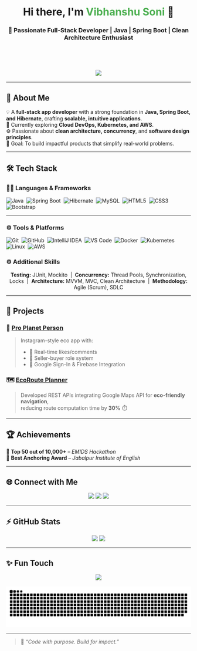 <!-- 🌟 Animated Header -->
<h1 align="center">Hi there, I'm <span style="color:#4CAF50;">Vibhanshu Soni</span> 👋</h1>
<h3 align="center">🚀 Passionate Full-Stack Developer | Java | Spring Boot | Clean Architecture Enthusiast</h3>

<p align="center">&nbsp;</p>
<p align="center">&nbsp;</p>

<p align="center">
  <img src="https://readme-typing-svg.herokuapp.com?font=Fira+Code&pause=1000&color=00C853&center=true&vCenter=true&width=600&lines=Building+scalable+apps+with+Java+%26+Spring+Boot;Exploring+new+tech+every+day;Writing+clean+%26+maintainable+code;Code+with+purpose%2C+Build+for+impact!"/>
</p>

---

## 🧠 About Me  
💡 A **full-stack app developer** with a strong foundation in **Java, Spring Boot, and Hibernate**, crafting **scalable, intuitive applications**.  
🌱 Currently exploring **Cloud DevOps, Kubernetes, and AWS**.  
⚙️ Passionate about **clean architecture, concurrency**, and **software design principles**.  
🎯 Goal: To build impactful products that simplify real-world problems.

---

## 🛠️ Tech Stack


### 🧑‍💻 Languages & Frameworks  
<p align="left">
  <img src="https://cdn.jsdelivr.net/gh/devicons/devicon/icons/java/java-original.svg" title="Java" alt="Java" width="45" height="45"/>&nbsp;
  <img src="https://cdn.jsdelivr.net/gh/devicons/devicon/icons/spring/spring-original.svg" title="Spring Boot" alt="Spring Boot" width="45" height="45"/>&nbsp;
  <img src="https://cdn.jsdelivr.net/gh/devicons/devicon/icons/hibernate/hibernate-original.svg" title="Hibernate" alt="Hibernate" width="45" height="45"/>&nbsp;
  <img src="https://cdn.jsdelivr.net/gh/devicons/devicon/icons/mysql/mysql-original.svg" title="MySQL" alt="MySQL" width="45" height="45"/>&nbsp;
  <img src="https://cdn.jsdelivr.net/gh/devicons/devicon/icons/html5/html5-original.svg" title="HTML5" alt="HTML5" width="45" height="45"/>&nbsp;
  <img src="https://cdn.jsdelivr.net/gh/devicons/devicon/icons/css3/css3-original.svg" title="CSS3" alt="CSS3" width="45" height="45"/>&nbsp;
  <img src="https://cdn.jsdelivr.net/gh/devicons/devicon/icons/bootstrap/bootstrap-original.svg" title="Bootstrap" alt="Bootstrap" width="45" height="45"/>&nbsp;
</p>

---

### ⚙️ Tools & Platforms  
<p align="left">
  <img src="https://cdn.jsdelivr.net/gh/devicons/devicon/icons/git/git-original.svg" title="Git" alt="Git" width="45" height="45"/>&nbsp;
  <img src="https://cdn.jsdelivr.net/gh/devicons/devicon/icons/github/github-original.svg" title="GitHub" alt="GitHub" width="45" height="45"/>&nbsp;
  <img src="https://cdn.jsdelivr.net/gh/devicons/devicon/icons/intellij/intellij-original.svg" title="IntelliJ IDEA" alt="IntelliJ IDEA" width="45" height="45"/>&nbsp;
  <img src="https://cdn.jsdelivr.net/gh/devicons/devicon/icons/vscode/vscode-original.svg" title="VS Code" alt="VS Code" width="45" height="45"/>&nbsp;
  <img src="https://cdn.jsdelivr.net/gh/devicons/devicon/icons/docker/docker-original.svg" title="Docker" alt="Docker" width="45" height="45"/>&nbsp;
  <img src="https://cdn.jsdelivr.net/gh/devicons/devicon/icons/kubernetes/kubernetes-plain.svg" title="Kubernetes" alt="Kubernetes" width="45" height="45"/>&nbsp;
  <img src="https://cdn.jsdelivr.net/gh/devicons/devicon/icons/linux/linux-original.svg" title="Linux" alt="Linux" width="45" height="45"/>&nbsp;
  <img src="https://cdn.jsdelivr.net/gh/devicons/devicon/icons/amazonwebservices/amazonwebservices-original.svg" title="AWS" alt="AWS" width="45" height="45"/>&nbsp;
</p>

### ⚙️ Additional Skills
<p align="center">
  <b>Testing:</b> JUnit, Mockito &nbsp;|&nbsp;
  <b>Concurrency:</b> Thread Pools, Synchronization, Locks &nbsp;|&nbsp;
  <b>Architecture:</b> MVVM, MVC, Clean Architecture &nbsp;|&nbsp;
  <b>Methodology:</b> Agile (Scrum), SDLC
</p>

---

## 💼 Projects

### 🌱 [Pro Planet Person](https://github.com/Vibhanshusoni/ProPlanetPerson.git)
> Instagram-style eco app with:
> - 🌿 Real-time likes/comments  
> - 👥 Seller-buyer role system  
> - 🔑 Google Sign-In & Firebase Integration  

### 🗺️ [EcoRoute Planner](https://github.com/Vibhanshusoni/EcoRoutePlannerBackend.git)
> Developed REST APIs integrating Google Maps API for **eco-friendly navigation**,  
> reducing route computation time by **30%** ⏱️

---

## 🏆 Achievements  
🏅 **Top 50 out of 10,000+** – *EMIDS Hackathon*  
🎤 **Best Anchoring Award** – *Jabalpur Institute of English*  

---

## 🌐 Connect with Me  

<p align="center">
  <a href="mailto:vibhanshusoniofficial@gmail.com"><img src="https://img.shields.io/badge/Email-D14836?style=for-the-badge&logo=gmail&logoColor=white"/></a>
  <a href="https://www.linkedin.com/in/vibhanshusoni98/"><img src="https://img.shields.io/badge/LinkedIn-0077B5?style=for-the-badge&logo=linkedin&logoColor=white"/></a>
  <a href="https://github.com/Vibhanshusoni"><img src="https://img.shields.io/badge/GitHub-181717?style=for-the-badge&logo=github&logoColor=white"/></a>
</p>

---

## ⚡ GitHub Stats  

<p align="center">
  <img height="180em" src="https://github-readme-stats.vercel.app/api?username=Vibhanshusoni&show_icons=true&theme=react&hide_border=true&bg_color=0D1117"/>
  <img height="180em" src="https://github-readme-streak-stats.herokuapp.com/?user=Vibhanshusoni&theme=react&hide_border=true&background=0D1117"/>
</p>

---

## ✨ Fun Touch  

<p align="center">
  <img src="https://github-profile-trophy.vercel.app/?username=Vibhanshusoni&theme=darkhub&no-bg=true&no-frame=true&margin-w=5"/>
</p>

<p align="center">
  <img src="https://github.com/Platane/snk/raw/output/github-contribution-grid-snake.svg" alt="snake animation" />
</p>

---

> 🧩 *“Code with purpose. Build for impact.”*
